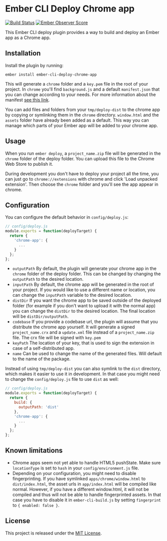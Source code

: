# Ember CLI Deploy Chrome app
[![Build Status](https://travis-ci.org/rmachielse/ember-cli-deploy-chrome-app.svg?branch=master)](https://travis-ci.org/rmachielse/ember-cli-deploy-chrome-app)
[![Ember Observer Score](http://emberobserver.com/badges/ember-cli-deploy-chrome-app.svg)](http://emberobserver.com/addons/ember-cli-deploy-chrome-app)

This Ember CLI deploy plugin provides a way to build and deploy an Ember app as a Chrome app.

## Installation

Install the plugin by running:

```
ember install ember-cli-deploy-chrome-app
```

This will generate a `chrome` folder and a `key.pem` file in the root of your project.
In `chrome` you'll find `background.js` and a default `manifest.json` that you can change according to your needs. For more information about the manifest [see this link](https://developer.chrome.com/apps/first_app).

You can add files and folders from your `tmp/deploy-dist` to the chrome app by copying or symlinking them in the `chrome` directory.
`window.html` and the `assets` folder have already been added as a default.
This way you can manage which parts of your Ember app will be added to your chrome app.

## Usage

When you run `ember deploy`, a `project_name.zip` file will be generated in the `chrome` folder of the deploy folder. You can upload this file to the Chrome Web Store to publish it.

During development you don't have to deploy your project all the time, you can just go to `chrome://extensions` with chrome and click 'Load unpacked extension'. Then choose the `chrome` folder and you'll see the app appear in chrome.

## Configuration

You can configure the default behavior in `config/deploy.js`:

```javascript
// config/deploy.js
module.exports = function(deployTarget) {
  return {
    'chrome-app': {
      ...
    }
  };
};
```

- `outputPath`
  By default, the plugin will generate your chrome app in the `chrome` folder of the deploy folder. This can be changed by changing the `outputPath` to the desired location.
- `inputPath`
  By default, the chrome app will be generated in the root of your project. If you would like to use a different name or location, you can change the `inputPath` variable to the desired location.
- `distDir`
  If you want the chrome app to be saved outside of the deployed folder (for example if you don't want to upload it with the normal app) you can change the `distDir` to the desired location. The final location will be `distDir/outputPath`.
- `codebase`
  If you provide a codebase url, the plugin will assume that you distribute the chrome app yourself. It will generate a signed `project_name.crx` and a `update.xml` file instead of a `project_name.zip` file. The crx file will be signed with `key.pem`
- `keyPath`
  The location of your key, that is used to sign the extension in case of a self-distributed app.
- `name`
  Can be used to change the name of the generated files. Will default to the name of the package.

Instead of using `tmp/deploy-dist` you can also symlink to the `dist` directory, which makes it easier to use it in development. In that case you might need to change the `config/deploy.js` file to use `dist` as well:

```javascript
// config/deploy.js
module.exports = function(deployTarget) {
  return {
    build: {
      outputPath: 'dist'
    },
    'chrome-app': {
      ...
    }
  };
};
```

## Known limitations

- Chrome apps seem not yet able to handle HTML5 pushState. Make sure `locationType` is set to `hash` in your `config/environment.js` file.
- Depending on your configuration, you might need to disable fingerprinting. If you have symlinked `apps/chrome/window.html` to `dist/index.html`, the asset urls in `app/index.html` will be compiled like normal. However, if you have a different window.html, it will not be compiled and thus will not be able to handle fingerprinted assets. In that case you have to disable it in `ember-cli-build.js` by setting `fingerprint` to `{ enabled: false }`.

## License

This project is released under the [MIT License](LICENSE.md).
